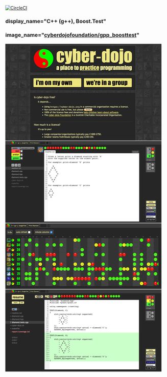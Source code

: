 [![CircleCI](https://circleci.com/gh/cyber-dojo-start-points/gplusplus-boosttest.svg?style=svg)](https://circleci.com/gh/cyber-dojo-start-points/gplusplus-boosttest)

### display_name="C++ (g++), Boost.Test"
### image_name="[cyberdojofoundation/gpp_boosttest](https://hub.docker.com/repository/docker/cyberdojofoundation/gpp_boosttest)"

![cyber-dojo.org home page](https://github.com/cyber-dojo/cyber-dojo/blob/master/shared/home_page_snapshot.png)
